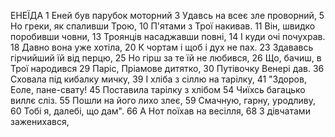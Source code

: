 ЕНЕЇДА
1  Еней був парубок моторний
3  Удавсь на всеє зле проворний,
5  Но греки, як спаливши Трою,
10 П'ятами з Трої накивав.
11 Він, швидко поробивши човни,
13 Троянців насаджавши повні,
14 І куди очі почухрав.
18 Давно вона уже хотіла,
20 К чортам і щоб і дух не пах.
23 Здававсь гірчийший їй від перцю,
25 Но гірш за те їй не любився,
26 Що, бачиш, в Трої народився
29 Паріс, Пріамове дитятко,
30 Путівочку Венері дав.
36 Сховала під кибалку мичку,
39 І хліба з сіллю на тарілку,
41 "Здоров, Еоле, пане-свату!
45 Поставила тарілку з хлібом
54 Чиїхсь багацько виллє сліз.
55 Пошли на його лихо злеє,
59 Смачную, гарну, уродливу,
60 Тобі я, далебі, що дам".
66 А Нот поїхав на весілля,
68 З дівчатами заженихався,